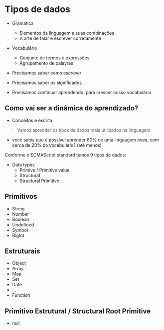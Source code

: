 # Tipos de dados

- Gramática

  - Elementos da linguagem e suas combinações
  - A arte de falar e escrever corretamente

- Vocabulário

  - Conjunto de termos e expressões
  - Agrupamento de palavras

- Precisamos saber como escrever
- Precisamos saber os significados
- Precisamos continuar aprendendo, para crescer nosso vocabulário

## Como vai ser a dinâmica do aprendizado?

- Conceitos e escrita

> Vamos aprender os tipos de dados mais utilizados na linguagem

- você sabia que é possível aprender 80% de uma linguagem nova, com cerca de 20% do vocabulário? (até menos)

Conforme o ECMAScript standard temos 9 tipos de dados:

- Data types
  - Primive / Primitive value
  - Structural
  - Structural Primitive

## Primitivos

- String
- Number
- Boolean
- Undefined
- Symbol
- BigInt

## Estruturais

- Object
- Array
- Map
- Set
- Date
- ...
- Function

## Primitivo Estrutural / Structural Root Primitive

- null
